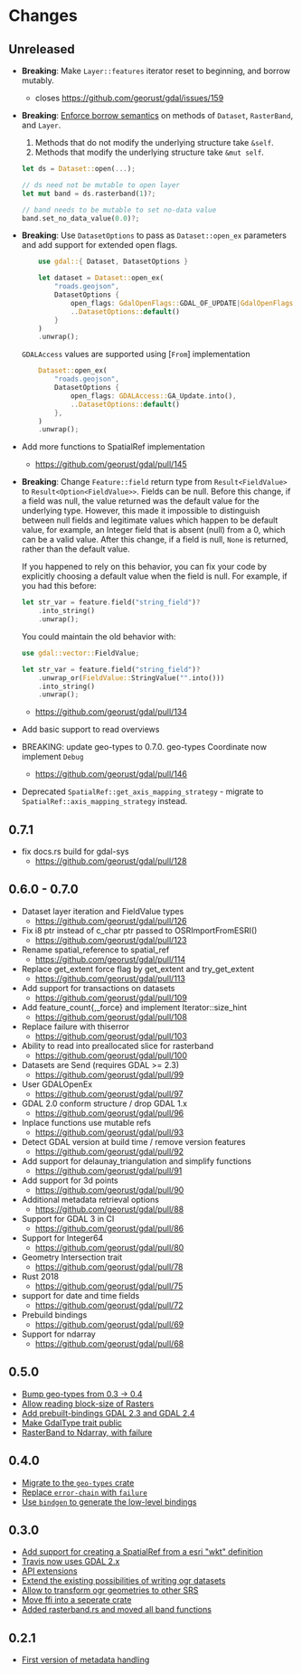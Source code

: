 # Changes

## Unreleased

* **Breaking**: Make `Layer::features` iterator reset to
  beginning, and borrow mutably.
  * closes <https://github.com/georust/gdal/issues/159>

* **Breaking**: [Enforce borrow
  semantics](https://github.com/georust/gdal/pull/161) on
  methods of `Dataset`, `RasterBand`, and `Layer`.
  1. Methods that do not modify the underlying structure take `&self`.
  1. Methods that modify the underlying structure take `&mut self`.

  ```rust
  let ds = Dataset::open(...);

  // ds need not be mutable to open layer
  let mut band = ds.rasterband(1)?;

  // band needs to be mutable to set no-data value
  band.set_no_data_value(0.0)?;
  ```

* **Breaking**: Use `DatasetOptions` to pass as `Dataset::open_ex` parameters and
    add support for extended open flags.

    ```rust
        use gdal::{ Dataset, DatasetOptions }

        let dataset = Dataset::open_ex(
            "roads.geojson",
            DatasetOptions {
                open_flags: GdalOpenFlags::GDAL_OF_UPDATE|GdalOpenFlags::GDAL_OF_VECTOR,
                ..DatasetOptions::default()
            }
        )
        .unwrap();
    ```

    `GDALAccess` values are supported using [`From`] implementation

    ```rust
        Dataset::open_ex(
            "roads.geojson",
            DatasetOptions {
                open_flags: GDALAccess::GA_Update.into(),
                ..DatasetOptions::default()
            },
        )
        .unwrap();
    ```

* Add more functions to SpatialRef implementation
    * <https://github.com/georust/gdal/pull/145>
* **Breaking**: Change `Feature::field` return type from
  `Result<FieldValue>` to `Result<Option<FieldValue>>`. Fields
  can be null. Before this change, if a field was null, the value
  returned was the default value for the underlying type.
  However, this made it impossible to distinguish between null
  fields and legitimate values which happen to be default value,
  for example, an Integer field that is absent (null) from a 0,
  which can be a valid value. After this change, if a field is
  null, `None` is returned, rather than the default value.

  If you happened to rely on this behavior, you can fix your code
  by explicitly choosing a default value when the field is null.
  For example, if you had this before:

  ```rust
  let str_var = feature.field("string_field")?
      .into_string()
      .unwrap();
  ```

  You could maintain the old behavior with:

  ```rust
  use gdal::vector::FieldValue;

  let str_var = feature.field("string_field")?
      .unwrap_or(FieldValue::StringValue("".into()))
      .into_string()
      .unwrap();
  ```
    * <https://github.com/georust/gdal/pull/134>
* Add basic support to read overviews
* BREAKING: update geo-types to 0.7.0. geo-types Coordinate<T> now implement `Debug`
  * <https://github.com/georust/gdal/pull/146>
* Deprecated `SpatialRef::get_axis_mapping_strategy` - migrate to
  `SpatialRef::axis_mapping_strategy` instead.

## 0.7.1
* fix docs.rs build for gdal-sys
    * <https://github.com/georust/gdal/pull/128>

## 0.6.0 - 0.7.0
* Dataset layer iteration and FieldValue types
    * https://github.com/georust/gdal/pull/126
* Fix i8 ptr instead of c_char ptr passed to OSRImportFromESRI()
    * <https://github.com/georust/gdal/pull/123>
* Rename spatial_reference to spatial_ref
    * <https://github.com/georust/gdal/pull/114>
* Replace get_extent force flag by get_extent and try_get_extent
    * <https://github.com/georust/gdal/pull/113>
* Add support for transactions on datasets
    * <https://github.com/georust/gdal/pull/109>
* Add feature_count{,_force} and implement Iterator::size_hint
    * <https://github.com/georust/gdal/pull/108>
* Replace failure with thiserror
    * <https://github.com/georust/gdal/pull/103>
* Ability to read into preallocated slice for rasterband
    * <https://github.com/georust/gdal/pull/100>
* Datasets are Send (requires GDAL >= 2.3)
    * <https://github.com/georust/gdal/pull/99>
* User GDALOpenEx
    * <https://github.com/georust/gdal/pull/97>
* GDAL 2.0 conform structure / drop GDAL 1.x
    * <https://github.com/georust/gdal/pull/96>
* Inplace functions use mutable refs
    * <https://github.com/georust/gdal/pull/93>
* Detect GDAL version at build time / remove version features
    * <https://github.com/georust/gdal/pull/92>
* Add support for delaunay_triangulation and simplify functions
    * <https://github.com/georust/gdal/pull/91>
* Add support for 3d points
    * <https://github.com/georust/gdal/pull/90>
* Additional metadata retrieval options
    * <https://github.com/georust/gdal/pull/88>
* Support for GDAL 3  in CI
    * <https://github.com/georust/gdal/pull/86>
* Support for Integer64
    * <https://github.com/georust/gdal/pull/80>
* Geometry Intersection trait
    * <https://github.com/georust/gdal/pull/78>
* Rust 2018
    * <https://github.com/georust/gdal/pull/75>
* support for date and time fields
    * <https://github.com/georust/gdal/pull/72>
* Prebuild bindings
    * <https://github.com/georust/gdal/pull/69>
* Support for ndarray
    * <https://github.com/georust/gdal/pull/68>

## 0.5.0

* [Bump geo-types from 0.3 -> 0.4](https://github.com/georust/gdal/pull/71)
* [Allow reading block-size of Rasters](https://github.com/georust/gdal/pull/67)
* [Add prebuilt-bindings GDAL 2.3 and GDAL 2.4](https://github.com/georust/gdal/pull/69)
* [Make GdalType trait public](https://github.com/georust/gdal/pull/66)
* [RasterBand to Ndarray, with failure](https://github.com/georust/gdal/pull/68)

## 0.4.0
* [Migrate to the `geo-types` crate](https://github.com/georust/gdal/pull/60)
* [Replace `error-chain` with `failure`](https://github.com/georust/gdal/pull/58)
* [Use `bindgen` to generate the low-level bindings](https://github.com/georust/gdal/pull/55)

## 0.3.0

* [Add support for creating a SpatialRef from a esri "wkt" definition](https://github.com/georust/gdal/pull/37)
* [Travis now uses GDAL 2.x](https://github.com/georust/gdal/pull/36)
* [API extensions](https://github.com/georust/gdal/pull/35)
* [Extend the existing possibilities of writing ogr datasets](https://github.com/georust/gdal/pull/31)
* [Allow to transform ogr geometries to other SRS](https://github.com/georust/gdal/pull/29)
* [Move ffi into a seperate crate](https://github.com/georust/gdal/pull/26)
* [Added rasterband.rs and moved all band functions](https://github.com/georust/gdal/pull/24)

## 0.2.1

* [First version of metadata handling](https://github.com/georust/gdal/pull/21)
